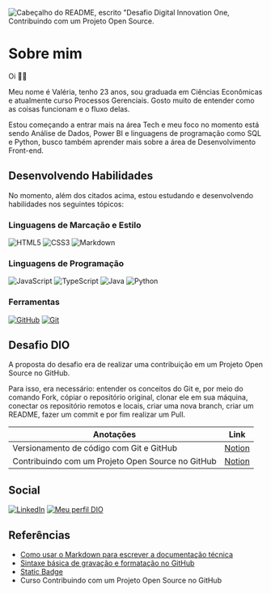  ![Cabeçalho do README, escrito "Desafio Digital Innovation One, Contribuindo com um Projeto Open Source.](https://uploaddeimagens.com.br/images/004/589/938/original/Dio_projeto.png?1693163287)
# Sobre mim
Oi 👋🏽

Meu nome é Valéria, tenho 23 anos, sou graduada em Ciências Econômicas e atualmente curso Processos Gerenciais. Gosto muito de entender como as coisas funcionam e o fluxo delas.

Estou começando a entrar mais na área Tech e meu foco no momento está sendo Análise de Dados, Power BI e linguagens de programação como SQL e Python, busco também aprender mais sobre a área de Desenvolvimento Front-end.

## Desenvolvendo Habilidades
No momento, além dos citados acima, estou estudando e desenvolvendo habilidades nos seguintes tópicos:

### Linguagens de Marcação e Estilo
![HTML5](https://img.shields.io/badge/HTML5-000?style=for-the-badge&logo=html5)
![CSS3](https://img.shields.io/badge/CSS3-000?style=for-the-badge&logo=css3&logoColor=264CE4)
![Markdown](https://img.shields.io/badge/Markdown-000?style=for-the-badge&logo=markdown)

### Linguagens de Programação
![JavaScript](https://img.shields.io/badge/JavaScript-000?style=for-the-badge&logo=javascript)
![TypeScript](https://img.shields.io/badge/TypeScript-000?style=for-the-badge&logo=typescript)
![Java](https://img.shields.io/badge/Java-000?style=for-the-badge&logo=java)
![Python](https://img.shields.io/badge/Python-000?style=for-the-badge&logo=python)

### Ferramentas
[![GitHub](https://img.shields.io/badge/GitHub-000?style=for-the-badge&logo=github&logoColor=30A3DC)](https://docs.github.com/)
[![Git](https://img.shields.io/badge/Git-000?style=for-the-badge&logo=git&logoColor=E94D5F)](https://git-scm.com/doc) 

## Desafio DIO

A proposta do desafio era de realizar uma contribuição em um Projeto Open Source no GitHub. 

Para isso, era necessário: entender os conceitos do Git e, por meio do comando Fork, cópiar o repositório original, clonar ele em sua máquina, conectar os repositório remotos e locais, criar uma nova branch, criar um README, fazer um commit e por fim realizar um Pull.


| Anotações | Link |
|---|---|
|Versionamento de código com Git e GitHub|[Notion](https://vallvieira.notion.site/Versionamento-de-c-digo-com-Git-e-GitHub-fed2e6705511475689c3186d1484f675?pvs=4)
|Contribuindo com um Projeto Open Source no GitHub|[Notion](https://vallvieira.notion.site/Contribuindo-com-um-Projeto-Open-Source-no-GitHub-830dedc58577419c9e85e1850812aabf?pvs=4)

## Social

[![LinkedIn](https://img.shields.io/badge/LinkedIn-000?style=for-the-badge&logo=linkedin&logoColor=0E76A8)](https://www.linkedin.com/in/valeria-lvieira/)
[![Meu perfil DIO](https://img.shields.io/badge/-Meu%20Perfil%20DIO-black?style=for-the-badge&link=https%3A%2F%2Fdio.me%2Fusers%2Fvaleria_devieira)](https://www.dio.me/users/valeria_devieira)

## Referências
- [Como usar o Markdown para escrever a documentação técnica](https://experienceleague.adobe.com/docs/contributor/contributor-guide/writing-essentials/markdown.html?lang=pt-BR#:~:text=%C3%89%20poss%C3%ADvel%20criar%20tabelas%20usando,que%20ela%20seja%20renderizada%20corretamente.&text=Tabelas%20simples%20funcionam%20adequadamente%20no%20Markdown.)
- [Sintaxe básica de gravação e formatação no GitHub](https://docs.github.com/pt/get-started/writing-on-github/getting-started-with-writing-and-formatting-on-github/basic-writing-and-formatting-syntax#links)
- [Static Badge](https://shields.io/badges/static-badge)
- Curso Contribuindo com um Projeto Open Source no GitHub
